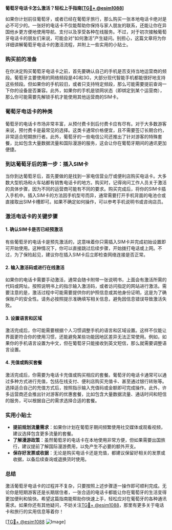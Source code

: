 **葡萄牙电话卡怎么激活？轻松上手指南[[TG💪+ @esim1088](https://t.me/s/esim1088)]**

如果你计划前往葡萄牙，或者已经在葡萄牙旅行，那么购买一张本地电话卡绝对是必不可少的。一张好的电话卡不仅能帮助你保持与家人朋友的联系，还能让你在异国他乡更方便地使用导航、支付以及享受各种在线服务。不过，对于初次接触葡萄牙电话卡的朋友们来说，可能会对“如何激活”产生疑问。别担心，这篇文章将为你详细讲解葡萄牙电话卡的激活流程，并附上一些实用的小贴士。

### 购买前的准备

在你决定购买葡萄牙电话卡之前，首先要确认自己的手机是否支持当地运营商的频段。葡萄牙主要使用的网络频段是4G和3G，大部分现代智能手机都能很好地支持这些频段。但如果你的手机较旧，或者只支持特定频段，那么可能需要提前查询一下你的设备是否兼容。此外，如果你的手机是锁网状态（即绑定到某个运营商），那么你可能需要先解锁手机才能使用其他运营商的SIM卡。

### 葡萄牙电话卡的种类

葡萄牙的电话卡市场非常丰富，从预付费卡到后付费卡应有尽有。对于大多数游客来说，预付费卡是最常见的选择。这类卡通常价格便宜，且不需要签订长期合约，非常适合短期旅行者。此外，葡萄牙的一些电信公司还推出了针对游客的特殊套餐，比如包含大量数据流量和国际漫游的服务，这会让你在葡萄牙期间的通讯更加便捷。

### 到达葡萄牙后的第一步：插入SIM卡

当你到达葡萄牙后，首先要做的是找到一家电信营业厅或便利店购买电话卡。大多数大型机场和火车站都有销售电话卡的地方。购买时，记得询问工作人员关于激活的具体步骤，因为不同的运营商可能有不同的要求。购买完成后，将你的SIM卡插入手机中。插入SIM卡的方法因手机型号而异，通常需要打开手机背面的电池仓或直接取出SIM卡槽即可。如果不确定如何操作，可以参考手机说明书或咨询店员。

### 激活电话卡的关键步骤

#### 1. 确认SIM卡是否已经预激活

有些葡萄牙的电话卡是预先激活的，这意味着你只需插入SIM卡并完成初始设置即可开始使用。这种情况下，你可以直接跳过后续步骤，开始拨打电话或上网。不过，为了保险起见，建议你在插入SIM卡后立即检查网络连接是否正常。

#### 2. 输入激活码或进行在线激活

如果你的电话卡需要手动激活，通常会随卡附带一张说明书，上面会有激活所需的代码或网址。按照说明书上的指示输入激活码，或者访问指定的网站进行激活。需要注意的是，激活过程中可能需要提供你的护照信息或其他身份证明，这是为了确保账户的安全性。请务必按照提示准确填写相关信息，避免因信息错误导致激活失败。

#### 3. 设置语言和区域

激活完成后，你可能需要根据个人习惯调整手机的语言和区域设置。这样不仅能让界面更符合你的使用习惯，还能避免某些功能因地区差异无法正常使用。例如，如果你的手机语言设置为中文，但在葡萄牙只能接收到英文短信，那么就需要调整语言设置。

#### 4. 充值或购买套餐

激活完成后，你需要为电话卡充值或购买相应的套餐。葡萄牙的电话卡通常可以通过多种方式进行充值，包括在线支付、便利店购买充值卡、甚至通过银行转账等。选择适合自己的充值方式后，按照指示输入充值码或金额即可完成操作。此外，许多运营商还会推出针对游客的优惠套餐，比如包含大量数据流量、通话时间和短信的服务，可以根据自己的需求选择合适的套餐。

### 实用小贴士

- **提前规划流量需求**：如果你计划在葡萄牙期间频繁使用社交媒体或观看视频，建议选择包含更多流量的套餐。
- **了解漫游政策**：虽然葡萄牙的电话卡在本地使用非常方便，但如果需要出国旅行，建议提前了解国际漫游费用，以免产生不必要的额外开支。
- **保存好发票或收据**：无论是购买电话卡还是充值，都建议保留好相关的发票或收据，以备后续查询或退换货时使用。

### 总结

激活葡萄牙电话卡的过程并不复杂，只要按照上述步骤逐一操作即可顺利完成。无论你是短期游客还是长期居住者，一张合适的电话卡都能让你在葡萄牙的生活变得更加便利和愉快。希望这篇指南能帮助你快速上手，轻松应对在葡萄牙的各种通讯需求。如果你还有其他疑问，不妨关注[TG💪+ @esim1088](https://t.me/s/esim1088)，那里有更多关于电话卡和旅行的实用信息等着你！

[[TG💪+ @esim1088](https://t.me/s/esim1088) ![Image](https://i.postimg.cc/4NQfJmqS/Snipaste-2025-05-13-00-14-12.png)]